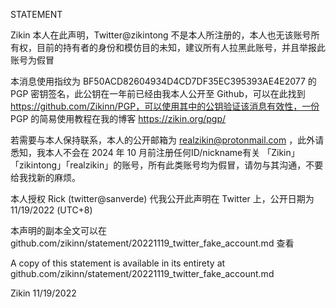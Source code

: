 STATEMENT

Zikin 本人在此声明，Twitter@zikintong 不是本人所注册的，本人也无该账号所有权，目前的持有者的身份和模仿目的未知，建议所有人拉黑此账号，并且举报此账号为假冒

本消息使用指纹为 BF50ACD82604934D4CD7DF35EC395393AE4E2077 的 PGP 密钥签名，此公钥在一年前已经由我本人公开至 Github，可以在此找到 https://github.com/Zikinn/PGP，可以使用其中的公钥验证该消息有效性，一份 PGP 的简易使用教程在我的博客 https://zikin.org/pgp/ 

若需要与本人保持联系，本人的公开邮箱为 realzikin@protonmail.com ，此外请悉知，我本人不会在 2024 年 10 月前注册任何ID/nickname有关 「Zikin」「zikintong」「realzikin」的账号，所有此类账号均为假冒，请勿与其沟通，不要给我找新的麻烦。

本人授权 Rick (twitter@sanverde) 代我公开此声明在 Twitter 上，公开日期为 11/19/2022 (UTC+8)

本声明的副本全文可以在 github.com/zikinn/statement/20221119_twitter_fake_account.md 查看

A copy of this statement is available in its entirety at github.com/zikinn/statement/20221119_twitter_fake_account.md

Zikin
11/19/2022
